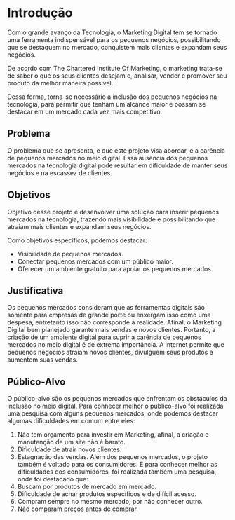 # Introdução

Com o grande avanço da Tecnologia, o Marketing Digital tem se tornado uma ferramenta
indispensável para os pequenos negócios, possibilitando que se destaquem no mercado,
conquistem mais clientes e expandam seus negócios.

De acordo com The Chartered Institute Of Marketing, o marketing trata-se de saber o que os
seus clientes desejam e, analisar, vender e promover seu produto da melhor maneira
possível.

Dessa forma, torna-se necessário a inclusão dos pequenos negócios na tecnologia, para
permitir que tenham um alcance maior e possam se destacar em um mercado cada vez mais
competitivo.

## Problema
O problema que se apresenta, e que este projeto visa abordar, é a carência de pequenos
mercados no meio digital. Essa ausência dos pequenos mercados na tecnologia digital pode
resultar em dificuldade de manter seus negócios e na escassez de clientes.

## Objetivos

Objetivo desse projeto é desenvolver uma solução para inserir pequenos mercados na
tecnologia, trazendo mais visibilidade e possibilitando que atraiam mais clientes e expandam seus
negócios.

Como objetivos específicos, podemos destacar:

* Visibilidade de pequenos mercados.
* Conectar pequenos mercados com um público maior.
* Oferecer um ambiente gratuito para apoiar os pequenos mercados.
 
## Justificativa

Os pequenos mercados consideram que as ferramentas digitais são somente para empresas
de grande porte ou enxergam isso como uma despesa, entretanto isso não corresponde à
realidade. Afinal, o Marketing Digital bem planejado garante mais vendas e novos clientes.
Portanto, a criação de um ambiente digital para suprir a carência de pequenos mercados no
meio digital é de extrema importância. A internet permite que pequenos negócios atraiam
novos clientes, divulguem seus produtos e aumentem suas vendas.


## Público-Alvo

O público-alvo são os pequenos mercados que enfrentam os obstáculos da inclusão no meio
digital.
Para conhecer melhor o público-alvo foi realizada uma pesquisa com alguns pequenos
mercados, onde podemos destacar algumas dificuldades em comum entre eles:
1. Não tem orçamento para investir em Marketing, afinal, a criação e manutenção de um
site não é barato.
2. Dificuldade de atrair novos clientes.
3. Estagnação das vendas.
Além dos pequenos mercados, o projeto também é voltado para os consumidores.
E para conhecer melhor as dificuldades dos consumidores, foi realizada também uma
pesquisa, onde foi destacado que:
1. Buscam por produtos de mercado em mercado.
2. Dificuldade de achar produtos específicos e de difícil acesso.
3. Compram sempre no mesmo mercado, por não conhecer outro.
4. Não comparam preços antes de comprar.



